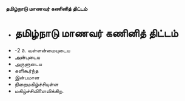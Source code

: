 **தமிழ்நாடு மாணவர் கணினித் திட்டம்**
- # தமிழ்நாடு மாணவர் கணினித் திட்டம்
- -2 a. வள்ளன்மையுடைய
- அன்புடைய
- அருளுடைய
- களிகூர்ந்த
- இன்பமான
- நிறைமகிழ்ச்சியுள்ள
- மகிழ்ச்சிவிளைவிக்கிற.

